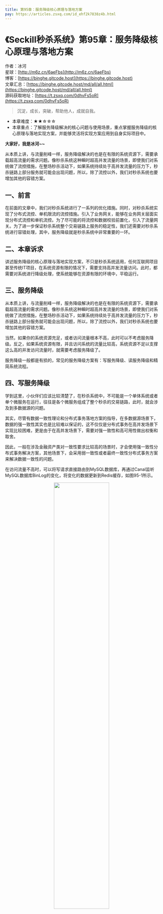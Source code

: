 ```yaml
---
title: 第95章：服务降级核心原理与落地方案
pay: https://articles.zsxq.com/id_ehf2k7838z4b.html
---
```


# 《Seckill秒杀系统》第95章：服务降级核心原理与落地方案

作者：冰河
<br/>星球：[http://m6z.cn/6aeFbs](http://m6z.cn/6aeFbs)
<br/>博客：[https://binghe.gitcode.host](https://binghe.gitcode.host)
<br/>文章汇总：[https://binghe.gitcode.host/md/all/all.html](https://binghe.gitcode.host/md/all/all.html)
<br/>源码获取地址：[https://t.zsxq.com/0dhvFs5oR](https://t.zsxq.com/0dhvFs5oR)

> 沉淀，成长，突破，帮助他人，成就自我。

* 本章难度：★★☆☆☆
* 本章重点：了解服务降级解决的核心问题与使用场景，重点掌握服务降级的核心原理与落地实现方案，并能够灵活将实现方案应用到自身实际项目中。

**大家好，我是冰河~~**

从本质上讲，与流量削峰一样，服务降级解决的也是在有限的系统资源下，需要承载超高流量的需求问题。像秒杀系统这种瞬时超高并发流量的场景，即使我们对系统做了流控措施，在整场秒杀活动下，如果系统持续处于高并发流量的压力下，秒杀链路上部分服务就可能会出现问题，所以，除了流控以外，我们对秒杀系统也要增加其他的容错方案。

## 一、前言

在前面的文章中，我们对秒杀系统进行了一系列的优化措施。同时，对秒杀系统实现了分布式流控、单机限流的流控措施。引入了业务网关，能够在业务网关层面实现分布式流控和单机流控。为了尽可能的将流控和数据校验前置化，引入了流量网关。为了进一步保证秒杀系统整个交易链路上服务的稳定性，我们还需要对秒杀系统进行容错处理，其中，服务降级就是秒杀系统中非常重要的一环。

## 二、本章诉求

讲述服务降级的核心原理与落地实现方案，不只是秒杀系统适用，任何互联网项目甚至传统IT项目，在系统资源有限的情况下，需要支持高并发流量访问。此时，都需要对系统进行降级处理，使系统能够在资源有限的环境中，平稳运行。

## 三、服务降级

从本质上讲，与流量削峰一样，服务降级解决的也是在有限的系统资源下，需要承载超高流量的需求问题。像秒杀系统这种瞬时超高并发流量的场景，即使我们对系统做了流控措施，在整场秒杀活动下，如果系统持续处于高并发流量的压力下，秒杀链路上部分服务就可能会出现问题，所以，除了流控以外，我们对秒杀系统也要增加其他的容错方案。

当然，如果你的系统资源充足，或者访问流量根本不高，此时可以不考虑服务降级。反之，如果系统资源有限，并且访问系统的流量比较高，系统资源不足以支撑这么高的并发访问流量时，就需要考虑服务降级了。

服务降级一般都是有损的，常见的服务降级方案有：写服务降级、读服务降级和精简系统流程。

## 四、写服务降级

学到这里，小伙伴们应该比较清楚了，在秒杀系统中，不可能是一个单体系统或者单个微服务在运行，往往是各个微服务组成了整个秒杀的交易链路，此时，就会涉及到多数据源的问题。

其实，尽管有数据一致性理论和分布式事务落地方案的指导，在多数据源场景下，数据的强一致性其实也是比较难以保证的，这不仅仅是分布式事务在高并发场景下实现比较困难，更是由于在高并发场景下，需要对强一致性和高可用性做出权衡和取舍。

因此，一般在涉及金融资产类对一致性要求比较高的场景时，才会使用强一致性分布式事务解决方案，其他场景下，会采用弱一致性或者最终一致性分布式事务方案来解决数据一致性的问题。

在访问流量不高时，可以将写请求直接路由到MySQL数据库，再通过Canal监听MySQL数据库BinLog的变化，将变化的数据更新到Redis缓存，如图95-1所示。

<div align="center">
    <img src="https://binghe.gitcode.host/images/project/seckill/seckill-2023-09-05-001.png?raw=true" width="60%">
    <br/>
</div>

这种设计下，缓存与数据库的数据就是最终一致的，通过将数据库中的增量变化数据同步到缓存中，通过缓存可以抗更高的并发读操作。但是，此时系统的写操作会受限于数据库磁盘的IO操作。

当访问系统的流量激增时，就需要对写操作进行降级，由先写MySQL数据库，再同步Redis缓存，降级为先写Redis缓存，再异步写MySQL数据库。由Redis的强大读写能力来抗更高的并发流量，如图95-2所示。

## 查看完整文章

加入[冰河技术](http://m6z.cn/6aeFbs)知识星球，解锁完整技术文章与完整代码